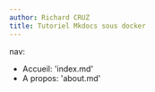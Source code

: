 ```yaml
---
author: Richard CRUZ
title: Tutoriel Mkdocs sous docker
---
```



nav:
  - Accueil: 'index.md'
  - A propos: 'about.md'
